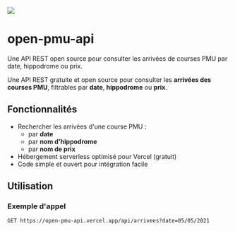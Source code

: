 ![](https://gh-profile-views.vercel.app/api/counter)

# open-pmu-api
Une API REST open source pour consulter les arrivées de courses PMU par date, hippodrome ou prix.

Une API REST gratuite et open source pour consulter les **arrivées des courses PMU**, filtrables par **date**, **hippodrome** ou **prix**.

## Fonctionnalités

- Rechercher les arrivées d'une course PMU :
  - par **date**
  - par **nom d'hippodrome**
  - par **nom de prix**
- Hébergement serverless optimisé pour Vercel (gratuit)
- Code simple et ouvert pour intégration facile

## Utilisation

### Exemple d'appel

```http
GET https://open-pmu-api.vercel.app/api/arrivees?date=05/05/2021
```
